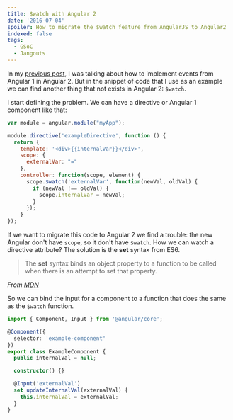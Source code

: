 ```yaml
---
title: $watch with Angular 2
date: '2016-07-04'
spoiler: How to migrate the $watch feature from AngularJS to Angular2
indexed: false
tags:
  - GSoC
  - Jangouts
---
```


In my [previous post](/2016/07/03/events-in-angular2/), I was talking about how
to implement events from Angular 1 in Angular 2. But in the snippet of code that
I use as an example we can find another thing that not exists in Angular 2:
`$watch`.

I start defining the problem. We can have a directive or Angular 1 component
like that:

```js
var module = angular.module("myApp");

module.directive('exampleDirective', function () {
  return {
    template: '<div>{{internalVar}}</div>',
    scope: {
      externalVar: "="
    },
    controller: function(scope, element) {
      scope.$watch('externalVar', function(newVal, oldVal) {
        if (newVal !== oldVal) {
          scope.internalVar = newVal;
        }
      });
    }
});
```

If we want to migrate this code to Angular 2 we find a trouble: the new Angular
don't have `scope`, so it don't have `$watch`. How we can watch a directive
attribute? The solution is the **set** syntax from ES6.

> The **set** syntax binds an object property to a function to be called when
> there is an attempt to set that property.

_From [MDN](https://developer.mozilla.org/en/docs/Web/JavaScript/Reference/Functions/set)_

So we can bind the input for a component to a function that does the same as the
`$watch` function.

```typescript
import { Component, Input } from '@angular/core';

@Component({
  selector: 'example-component'
})
export class ExampleComponent {
  public internalVal = null;

  constructor() {}

  @Input('externalVal')
  set updateInternalVal(externalVal) {
    this.internalVal = externalVal;
  }
}
```
